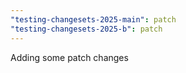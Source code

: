 ```yaml
---
"testing-changesets-2025-main": patch
"testing-changesets-2025-b": patch
---
```


Adding some patch changes
